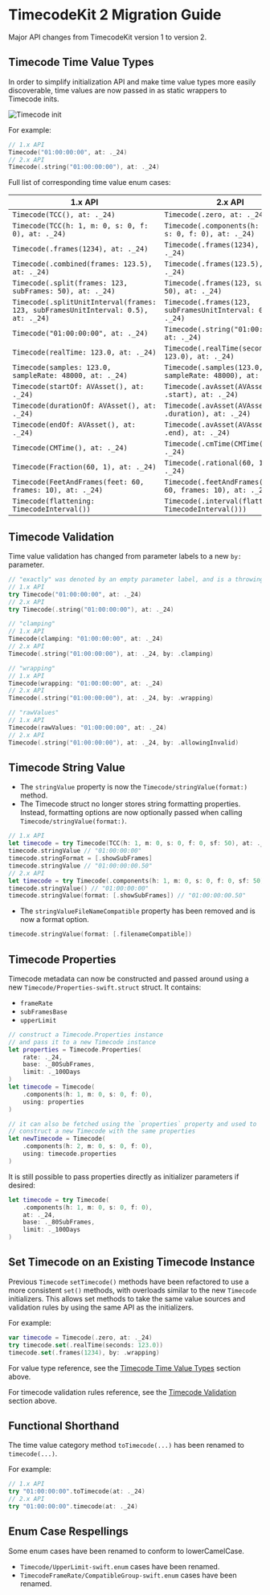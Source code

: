 # TimecodeKit 2 Migration Guide

Major API changes from TimecodeKit version 1 to version 2.

## Timecode Time Value Types

In order to simplify initialization API and make time value types more easily discoverable, time values are now passed in as static wrappers to Timecode inits.

![Timecode init](timecode-init.png)

For example:

```swift
// 1.x API
Timecode("01:00:00:00", at: ._24)
// 2.x API
Timecode(.string("01:00:00:00"), at: ._24)
```

Full list of corresponding time value enum cases:

| 1.x API                                                      | 2.x API                                                      |
| ------------------------------------------------------------ | ------------------------------------------------------------ |
| `Timecode(TCC(), at: ._24)`                                  | `Timecode(.zero, at: ._24)`                                  |
| `Timecode(TCC(h: 1, m: 0, s: 0, f: 0), at: ._24)`            | `Timecode(.components(h: 1, m: 0, s: 0, f: 0), at: ._24)`    |
| `Timecode(.frames(1234), at: ._24)`                          | `Timecode(.frames(1234), at: ._24)`                          |
| `Timecode(.combined(frames: 123.5), at: ._24)`               | `Timecode(.frames(123.5), at: ._24)`                         |
| `Timecode(.split(frames: 123, subFrames: 50), at: ._24)`     | `Timecode(.frames(123, subFrames: 50), at: ._24)`            |
| `Timecode(.splitUnitInterval(frames: 123, subFramesUnitInterval: 0.5), at: ._24)` | `Timecode(.frames(123, subFramesUnitInterval: 0.5), at: ._24)` |
| `Timecode("01:00:00:00", at: ._24)`                          | `Timecode(.string("01:00:00:00"), at: ._24)`                 |
| `Timecode(realTime: 123.0, at: ._24)`                        | `Timecode(.realTime(seconds: 123.0), at: ._24)`              |
| `Timecode(samples: 123.0, sampleRate: 48000, at: ._24)`      | `Timecode(.samples(123.0, sampleRate: 48000), at: ._24)`     |
| `Timecode(startOf: AVAsset(), at: ._24)`                     | `Timecode(.avAsset(AVAsset(), .start), at: ._24)`            |
| `Timecode(durationOf: AVAsset(), at: ._24)`                  | `Timecode(.avAsset(AVAsset(), .duration), at: ._24)`         |
| `Timecode(endOf: AVAsset(), at: ._24)`                       | `Timecode(.avAsset(AVAsset(), .end), at: ._24)`              |
| `Timecode(CMTime(), at: ._24)`                               | `Timecode(.cmTime(CMTime()), at: ._24)`                      |
| `Timecode(Fraction(60, 1), at: ._24)`                        | `Timecode(.rational(60, 1), at: ._24)`                       |
| `Timecode(FeetAndFrames(feet: 60, frames: 10), at: ._24)`    | `Timecode(.feetAndFrames(feet: 60, frames: 10), at: ._24)`   |
| `Timecode(flattening: TimecodeInterval())`                   | `Timecode(.interval(flattening: TimecodeInterval()))`        |

## Timecode Validation

Time value validation has changed from parameter labels to a new `by:` parameter.

```swift
// "exactly" was denoted by an empty parameter label, and is a throwing init
// 1.x API
try Timecode("01:00:00:00", at: ._24)
// 2.x API
try Timecode(.string("01:00:00:00"), at: ._24)

// "clamping"
// 1.x API
Timecode(clamping: "01:00:00:00", at: ._24)
// 2.x API
Timecode(.string("01:00:00:00"), at: ._24, by: .clamping)

// "wrapping"
// 1.x API
Timecode(wrapping: "01:00:00:00", at: ._24)
// 2.x API
Timecode(.string("01:00:00:00"), at: ._24, by: .wrapping)

// "rawValues"
// 1.x API
Timecode(rawValues: "01:00:00:00", at: ._24)
// 2.x API
Timecode(.string("01:00:00:00"), at: ._24, by: .allowingInvalid)
```

## Timecode String Value

- The `stringValue` property is now the ``Timecode/stringValue(format:)`` method.
- The Timecode struct no longer stores string formatting properties. Instead, formatting options are now optionally passed when calling ``Timecode/stringValue(format:)``.

```swift
// 1.x API
let timecode = try Timecode(TCC(h: 1, m: 0, s: 0, f: 0, sf: 50), at: ._24)
timecode.stringValue // "01:00:00:00"
timecode.stringFormat = [.showSubFrames]
timecode.stringValue // "01:00:00:00.50"
// 2.x API
let timecode = try Timecode(.components(h: 1, m: 0, s: 0, f: 0, sf: 50), at: ._24)
timecode.stringValue() // "01:00:00:00"
timecode.stringValue(format: [.showSubFrames]) // "01:00:00:00.50"
```

- The `stringValueFileNameCompatible` property has been removed and is now a format option.

```swift
timecode.stringValue(format: [.filenameCompatible])
```

## Timecode Properties

Timecode metadata can now be constructed and passed around using a new ``Timecode/Properties-swift.struct`` struct. It contains:

- `frameRate`
- `subFramesBase`
- `upperLimit`

```swift
// construct a Timecode.Properties instance
// and pass it to a new Timecode instance
let properties = Timecode.Properties(
    rate: ._24,
    base: ._80SubFrames,
    limit: ._100Days
)
let timecode = Timecode(
    .components(h: 1, m: 0, s: 0, f: 0),
    using: properties
)

// it can also be fetched using the `properties` property and used to
// construct a new Timecode with the same properties
let newTimecode = Timecode(
    .components(h: 2, m: 0, s: 0, f: 0),
    using: timecode.properties
)
```

It is still possible to pass properties directly as initializer parameters if desired:

```swift
let timecode = try Timecode(
    .components(h: 1, m: 0, s: 0, f: 0), 
    at: ._24,
    base: ._80SubFrames,
    limit: ._100Days
)
```

## Set Timecode on an Existing Timecode Instance

Previous `Timecode` `setTimecode()` methods have been refactored to use a more consistent `set()` methods, with overloads similar to the new `Timecode` initializers. This allows set methods to take the same value sources and validation rules by using the same API as the initializers.

For example:

```swift
var timecode = Timecode(.zero, at: ._24)
try timecode.set(.realTime(seconds: 123.0))
timecode.set(.frames(1234), by: .wrapping)
```

For value type reference, see the [Timecode Time Value Types](#Timecode-Time-Value-Types) section above.

For timecode validation rules reference, see the [Timecode Validation](#Timecode-Validation) section above.

## Functional Shorthand

The time value category method `toTimecode(...)` has been renamed to `timecode(...)`.

For example:

```swift
// 1.x API
try "01:00:00:00".toTimecode(at: ._24)
// 2.x API
try "01:00:00:00".timecode(at: ._24)
```

## Enum Case Respellings

Some enum cases have been renamed to conform to lowerCamelCase.

- ``Timecode/UpperLimit-swift.enum`` cases have been renamed.
- ``TimecodeFrameRate/CompatibleGroup-swift.enum`` cases have been renamed.
